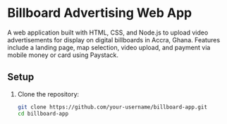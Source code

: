# Billboard Advertising Web App

A web application built with HTML, CSS, and Node.js to upload video advertisements for display on digital billboards in Accra, Ghana. Features include a landing page, map selection, video upload, and payment via mobile money or card using Paystack.

## Setup
1. Clone the repository:
   ```bash
   git clone https://github.com/your-username/billboard-app.git
   cd billboard-app

